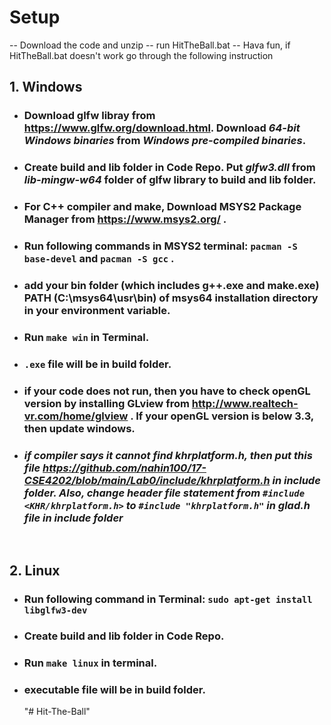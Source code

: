 # Setup

-- Download the code and unzip
-- run HitTheBall.bat
-- Hava fun, if HitTheBall.bat doesn't work go through the following instruction

## 1. Windows

-   ### Download glfw libray from https://www.glfw.org/download.html. Download _64-bit Windows binaries_ from _Windows pre-compiled binaries_.
-   ### Create **build** and **lib** folder in Code Repo. Put _glfw3.dll_ from _lib-mingw-w64_ folder of glfw library to **build** and **lib** folder.
-   ### For C++ compiler and make, Download MSYS2 Package Manager from https://www.msys2.org/ .
-   ### Run following commands in MSYS2 terminal: `pacman -S base-devel` and `pacman -S gcc` .
-   ### add your bin folder (which includes g++.exe and make.exe) PATH (C:\msys64\usr\bin) of msys64 installation directory in your environment variable.
-   ### Run `make win` in Terminal.
-   ### `.exe` file will be in **build** folder.
-   ### if your code does not run, then you have to check openGL version by installing GLview from http://www.realtech-vr.com/home/glview . If your openGL version is below 3.3, then update windows.
-   ### ***if compiler says it cannot find khrplatform.h, then put this file https://github.com/nahin100/17-CSE4202/blob/main/Lab0/include/khrplatform.h in *include* folder. Also, change header file statement from `#include <KHR/khrplatform.h>` to `#include "khrplatform.h"` in *glad.h* file in include folder***

​

## 2. Linux

-   ### Run following command in Terminal: `sudo apt-get install libglfw3-dev`
-   ### Create **build** and **lib** folder in Code Repo.
-   ### Run `make linux` in terminal.
-   ### executable file will be in **build** folder.
    "# Hit-The-Ball"

